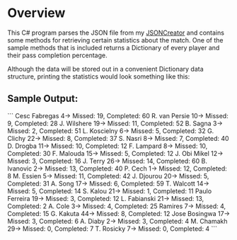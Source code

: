 Overview
===
This C# program parses the JSON file from my [JSONCreator](https://github.com/emondai/SeniorThesis/tree/master/JSONCreator) and contains some methods for retrieving certain statistics about the match. One of the sample methods that is included returns a Dictionary of every player and their pass completion percentage.

Although the data will be stored out in a convenient Dictionary data structure, printing the statistics would look something like this:
<h2>Sample Output:</h2>
```
    Cesc Fabregas 4-> Missed: 19, Completed: 60
    R. van Persie 10-> Missed: 9, Completed: 28
    J. Wilshere 19-> Missed: 11, Completed: 52
    B. Sagna 3-> Missed: 2, Completed: 51
    L. Koscielny 6-> Missed: 5, Completed: 32
    G. Clichy 22-> Missed: 8, Completed: 37
    S. Nasri 8-> Missed: 7, Completed: 40
    D. Drogba 11-> Missed: 10, Completed: 12
    F. Lampard 8-> Missed: 10, Completed: 30
    F. Malouda 15-> Missed: 5, Completed: 12
    J. Obi Mikel 12-> Missed: 3, Completed: 16
    J. Terry 26-> Missed: 14, Completed: 60
    B. Ivanovic 2-> Missed: 13, Completed: 40
    P. Cech 1-> Missed: 12, Completed: 8
    M. Essien 5-> Missed: 11, Completed: 42
    J. Djourou 20-> Missed: 5, Completed: 31
    A. Song 17-> Missed: 6, Completed: 59
    T. Walcott 14-> Missed: 5, Completed: 14
    S. Kalou 21-> Missed: 1, Completed: 11
    Paulo Ferreira 19-> Missed: 3, Completed: 12
    L. Fabianski 21-> Missed: 13, Completed: 2
    A. Cole 3-> Missed: 4, Completed: 25
    Ramires 7-> Missed: 4, Completed: 15
    G. Kakuta 44-> Missed: 8, Completed: 12
    Jose Bosingwa 17-> Missed: 3, Completed: 6
    A. Diaby 2-> Missed: 3, Completed: 4
    M. Chamakh 29-> Missed: 0, Completed: 7
    T. Rosicky 7-> Missed: 0, Completed: 4
```

